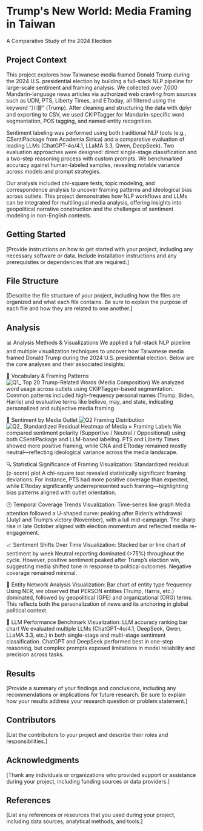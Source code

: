 # Trump's New World: Media Framing in Taiwan

A Comparative Study of the 2024 Election

## Project Context

This project explores how Taiwanese media framed Donald Trump during the 2024 U.S. presidential election by building a full-stack NLP pipeline for large-scale sentiment and framing analysis. We collected over 7,000 Mandarin-language news articles via authorized web crawling from sources such as UDN, PTS, Liberty Times, and ETtoday, all filtered using the keyword “川普” (Trump). After cleaning and structuring the data with dplyr and exporting to CSV, we used CKIPTagger for Mandarin-specific word segmentation, POS tagging, and named entity recognition.

Sentiment labeling was performed using both traditional NLP tools (e.g., CSentiPackage from Academia Sinica) and a comparative evaluation of leading LLMs (ChatGPT-4o/4.1, LLaMA 3.3, Qwen, DeepSeek). Two evaluation approaches were designed: direct single-stage classification and a two-step reasoning process with custom prompts. We benchmarked accuracy against human-labeled samples, revealing notable variance across models and prompt strategies.

Our analysis included chi-square tests, topic modeling, and correspondence analysis to uncover framing patterns and ideological bias across outlets. This project demonstrates how NLP workflows and LLMs can be integrated for multilingual media analysis, offering insights into geopolitical narrative construction and the challenges of sentiment modeling in non-English contexts.

## Getting Started

[Provide instructions on how to get started with your project, including any necessary software or data. Include installation instructions and any prerequisites or dependencies that are required.]

## File Structure

[Describe the file structure of your project, including how the files are organized and what each file contains. Be sure to explain the purpose of each file and how they are related to one another.]

## Analysis

📊 Analysis Methods & Visualizations
We applied a full-stack NLP pipeline and multiple visualization techniques to uncover how Taiwanese media framed Donald Trump during the 2024 U.S. presidential election. Below are the core analyses and their associated insights:

🧠 Vocabulary & Framing Patterns
![Q1_ Top 20 Trump-Related Words (Media Composition)](https://github.com/user-attachments/assets/2cf27ff1-8fb6-4772-a875-26af842ed947)
We analyzed word usage across outlets using CKIPTagger-based segmentation. Common patterns included high-frequency personal names (Trump, Biden, Harris) and evaluative terms like believe, may, and state, indicating personalized and subjective media framing.

📰 Sentiment by Media Outlet
![Q2 Framing Distribution](https://github.com/user-attachments/assets/3152fcfc-411d-4d51-b109-ccbb7e901784)
![Q2_ Standardized Residual Heatmap of Media × Framing Labels](https://github.com/user-attachments/assets/f1a8fab0-90c7-4701-8182-f8b0025b60d3)
We compared sentiment polarity (Supportive / Neutral / Oppositional) using both CSentiPackage and LLM-based labeling. PTS and Liberty Times showed more positive framing, while CNA and ETtoday remained mostly neutral—reflecting ideological variance across the media landscape.

🔍 Statistical Significance of Framing
Visualization: Standardized residual (z-score) plot
A chi-square test revealed statistically significant framing deviations. For instance, PTS had more positive coverage than expected, while ETtoday significantly underrepresented such framing—highlighting bias patterns aligned with outlet orientation.

🕒 Temporal Coverage Trends
Visualization: Time-series line graph
Media attention followed a U-shaped curve: peaking after Biden’s withdrawal (July) and Trump’s victory (November), with a lull mid-campaign. The sharp rise in late October aligned with election momentum and reflected media re-engagement.

📈 Sentiment Shifts Over Time
Visualization: Stacked bar or line chart of sentiment by week
Neutral reporting dominated (>75%) throughout the cycle. However, positive sentiment peaked after Trump’s election win, suggesting media shifted tone in response to political outcomes. Negative coverage remained minimal.

🧾 Entity Network Analysis
Visualization: Bar chart of entity type frequency
Using NER, we observed that PERSON entities (Trump, Harris, etc.) dominated, followed by geopolitical (GPE) and organizational (ORG) terms. This reflects both the personalization of news and its anchoring in global political context.

🤖 LLM Performance Benchmark
Visualization: LLM accuracy ranking bar chart
We evaluated multiple LLMs (ChatGPT-4o/4.1, DeepSeek, Qwen, LLaMA 3.3, etc.) in both single-stage and multi-stage sentiment classification. ChatGPT and DeepSeek performed best in one-step reasoning, but complex prompts exposed limitations in model reliability and precision across tasks.
## Results

[Provide a summary of your findings and conclusions, including any recommendations or implications for future research. Be sure to explain how your results address your research question or problem statement.]

## Contributors

[List the contributors to your project and describe their roles and responsibilities.]

## Acknowledgments

[Thank any individuals or organizations who provided support or assistance during your project, including funding sources or data providers.]

## References

[List any references or resources that you used during your project, including data sources, analytical methods, and tools.]
